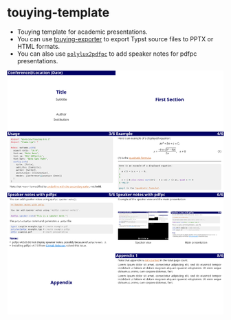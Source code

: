 # touying-template
- Touying template for academic presentations.
- You can use [touying-exporter](https://github.com/touying-typ/touying-exporter) to export Typst source files to PPTX or HTML formats.
- You can also use [`polylux2pdfpc`](https://polylux.dev/book/external/pdfpc.html) to add speaker notes for pdfpc presentations.

<img src="/figure/example.png">
